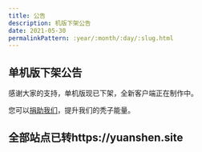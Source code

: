 ```yaml
---
title: 公告
description: 机版下架公告
date: 2021-05-30
permalinkPattern: :year/:month/:day/:slug.html
---
```


## 单机版下架公告

感谢大家的支持，单机版现已下架，全新客户端正在制作中。

您可以[捐助我们](https://yuanshen.site/juanzhu/juanzhu.html)，提升我们的秃子能量。

## 全部站点已转https://yuanshen.site
